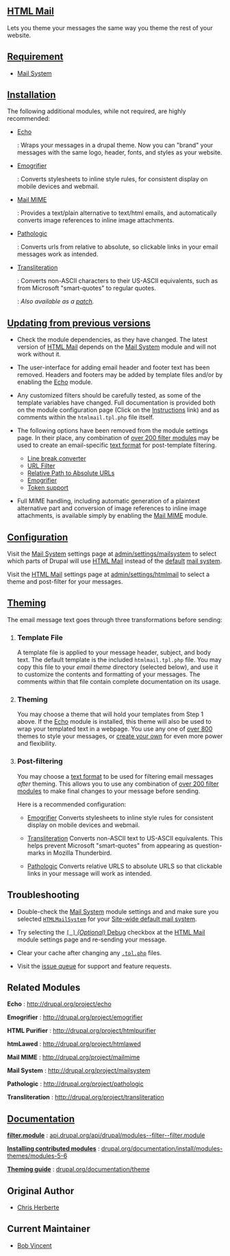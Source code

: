 ## [HTML Mail](http://drupal.org/project/htmlmail)
Lets you theme your messages the same way you theme the rest of your website.

## [Requirement](http://www.dict.org/bin/Dict?Form=Dict2&Database=*&Query=requirement)

*   [Mail System](http://drupal.org/project/mailsystem)

## [Installation](http://drupal.org/documentation/install/modules-themes/modules-5-6)

The following additional modules, while not required, are highly recommended:

*   [Echo](http://drupal.org/project/echo)

    :   Wraps your messages in a drupal theme.  Now you can "brand" your
         messages with the same logo, header, fonts, and styles as your website.

*   [Emogrifier](http://drupal.org/project/emogrifier)

    :   Converts stylesheets to inline style rules, for consistent display on
        mobile devices and webmail.

*   [Mail MIME](http://drupal.org/project/mailmime)

    :   Provides a text/plain alternative to text/html emails, and automatically
        converts image references to inline image attachments.

*   [Pathologic](http://drupal.org/project/pathologic)

    :   Converts urls from relative to absolute, so clickable links in your
        email messages work as intended.

*   [Transliteration](http://drupal.org/project/filter_transliteration)

    :   Converts non-ASCII characters to their US-ASCII equivalents, such
        as from Microsoft "smart-quotes" to regular quotes.

    :   *Also available as a [patch](http://drupal.org/node/1095278#comment-4219530).*

## [Updating from previous versions](http://drupal.org/node/250790)

*   Check the module dependencies, as they have changed.  The latest version of
    [HTML Mail](http://drupal.org/project/htmlmail) depends on the
    [Mail System](http://drupal.org/project/mailsystem) module and will not
    work without it.

*   The user-interface for adding email header and footer text has been removed.
    Headers and footers may be added by template files and/or by enabling the
    [Echo](http://drupal.org/project/echo) module.

*   Any customized filters should be carefully tested, as some of the template
    variables have changed.  Full documentation is provided both on the module
    configuration page (Click on the <u>Instructions</u> link) and as comments
    within the `htmlmail.tpl.php` file itself.

*   The following options have been removed from the module settings page.  In
    their place, any combination of
    [over 200 filter modules](http://drupal.org/project/modules/?filters=type%3Aproject_project%20tid%3A63%20hash%3A1hbejm%20-bs_project_sandbox%3A1%20bs_project_has_releases%3A1)
    may be used to create an email-specific
    [text format](http://drupal.org/node/779050)
    for post-template filtering.

    *   [Line break converter](http://api.drupal.org/api/drupal/modules--filter--filter.module/function/_filter_autop/6)
    *   [URL Filter](http://api.drupal.org/api/drupal/modules--filter--filter.module/function/_filter_url/6)
    *   [Relative Path to Absolute URLs](http://drupal.org/project/rel_to_abs)
    *   [Emogrifier](http://www.pelagodesign.com/sidecar/emogrifier/)
    *   [Token support](http://drupal.org/project/token)

*   Full MIME handling, including automatic generation of a plaintext
    alternative part and conversion of image references to inline image
    attachments, is available simply by enabling the
    [Mail MIME](http://drupal.org/project/mailmime) module.

## [Configuration](http://drupal.org/files/images/htmlmail_settings_2.thumbnail.png)

Visit the [Mail System](http://drupal.org/project/mailsystem) settings page at
<u>admin/settings/mailsystem</u>
to select which parts of Drupal will use
[HTML Mail](http://drupal.org/project/htmlmail)
instead of the
[default](http://api.drupal.org/api/drupal/modules--system--system.mail.inc/class/DefaultMailSystem/7)
[mail system](http://api.drupal.org/api/drupal/includes--mail.inc/function/drupal_mail_system/7).

Visit the [HTML Mail](http://drupal.org/project/htmlmail) settings page at
<u>admin/settings/htmlmail</u>
to select a theme and post-filter for your messages.

## [Theming](http://drupal.org/documentation/theme)

The email message text goes through three transformations before sending:

1.  <h3>Template File</h3>

    A template file is applied to your message header, subject, and body text.
    The default template is the included `htmlmail.tpl.php` file.  You may copy
    this file to your <cite>email theme</cite> directory (selected below), and
    use it to customize the contents and formatting of your messages. The
    comments within that file contain complete documentation on its usage.

2.  <h3>Theming</h3>

    You may choose a theme that will hold your templates from Step 1 above. If
    the [Echo](http://drupal.org/project/echo) module is installed, this theme
    will also be used to wrap your templated text in a webpage.  You use any one
    of [over 800](http://drupal.org/project/themes) themes to style your
    messages, or [create your own](http://drupal.org/documentation/theme) for
    even more power and flexibility.

3.  <h3>Post-filtering</h3>

    You may choose a
    [text format](http://drupal.org/node/779050)
    to be used for filtering email messages *after* theming.
    This allows you to use any combination of
    [over 200 filter modules](http://drupal.org/project/modules/?filters=type%3Aproject_project%20tid%3A63%20hash%3A1hbejm%20-bs_project_sandbox%3A1%20bs_project_has_releases%3A1)
    to make final changes to your message before sending.

    Here is a recommended configuration:

    *   [Emogrifier](http://drupal.org/project/emogrifier)
        Converts stylesheets to inline style rules for consistent display on
        mobile devices and webmail.

    *   [Transliteration](http://drupal.org/project/filter_transliteration)
        Converts non-ASCII text to US-ASCII equivalents.  This helps prevent
        Microsoft "smart-quotes" from appearing as question-marks in
        Mozilla Thunderbird.

    *   [Pathologic](http://drupal.org/project/pathologic)
        Converts relative URLS to absolute URLS so that clickable links in
        your message will work as intended.

## Troubleshooting

*   Double-check the [Mail System](http://drupal.org/project/mailsystem)
    module settings and and make sure you selected
    <u><code>HTMLMailSystem</code></u> for your
    <u>Site-wide default mail system</u>.

*   Try selecting the <u><code>[ ]</code> *(Optional)* Debug</u> checkbox
    at the [HTML Mail](http://drupal.org/project/htmlmail) module
    settings page and re-sending your message.

*   Clear your cache after changing any <u><code>.tpl.php</code></u>
    files.

*   Visit the [issue queue](http://drupal.org/project/issues/htmlmail)
    for support and feature requests.

## Related Modules

**Echo**
:   http://drupal.org/project/echo

**Emogrifier**
:   http://drupal.org/project/emogrifier

**HTML Purifier**
:   http://drupal.org/project/htmlpurifier

**htmLawed**
:   http://drupal.org/project/htmlawed

**Mail MIME**
:   http://drupal.org/project/mailmime

**Mail System**
:   http://drupal.org/project/mailsystem

**Pathologic**
:   http://drupal.org/project/pathologic

**Transliteration**
:   http://drupal.org/project/transliteration

## [Documentation](http://drupal.org/project/documentation)

**[filter.module](http://api.drupal.org/api/drupal/modules--filter--filter.module/6)**
:   [api.drupal.org/api/drupal/modules--filter--filter.module](http://api.drupal.org/api/drupal/modules--filter--filter.module/6)

**[Installing contributed modules](http://drupal.org/documentation/install/modules-themes/modules-5-6)**
:   [drupal.org/documentation/install/modules-themes/modules-5-6](http://drupal.org/documentation/install/modules-themes/modules-5-6)


**[Theming guide](http://drupal.org/documentation/theme)**
:   [drupal.org/documentation/theme](http://drupal.org/documentation/theme)

## Original Author

*   [Chris Herberte](http://drupal.org/user/1171)

## Current Maintainer

*   [Bob Vincent](http://drupal.org/user/36148)
